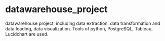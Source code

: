 # datawarehouse_project
datawarehouse project, including data extraction, data transformation and data loading, data visualization. Tools of python, PostgreSQL, Tableau,  Lucidchart are used.
